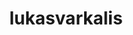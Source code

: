 ---
title: lukasvarkalis
github: https://github.com/lukasvarkalis
mode: dark
transition: 1s
score: 63.9
archetype:
- Descriptive
---